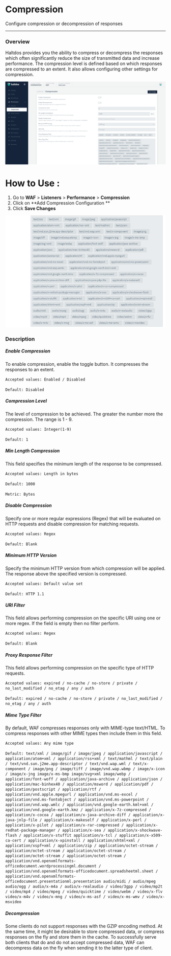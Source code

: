 # Compression
Configure compression or decompression of responses

---

### Overview 
Haltdos provides you the ability to compress or decompress the responses which often significantly reduce the size of transmitted data and increase performance. The compression level is defined based on which responses are compressed to an extent. It also allows configuring other settings for compression.

![Caching](/img/waf/v7/docs/performance_compression.png)

# How to Use :
1. Go to **WAF** > **Listeners** > **Performance** > **Compression**
2. Click on **Add Compression Configuration ** 
3. Click **Save Changes**

     
![Compression](/img/waf/v7/docs/performance.png)

### Description 

##### **Enable Compression**

To enable compression, enable the toggle button. It compresses the responses to an extent.

    Accepted values: Enabled / Disabled 

    Default: Disabled

##### **Compression Level**

The level of compression to be achieved. The greater the number more the compression. The range is 1 - 9.

    Accepted values: Integer(1-9)   

    Default: 1

##### **Min Length Compression**

This field specifies the minimum length of the response to be compressed.

    Accepted values: Length in bytes    

    Default: 1000

    Metric: Bytes

##### **Disable Compression**

Specify one or more regular expressions (Regex) that will be evaluated on HTTP requests and disable compression for matching requests.

    Accepted values: Regex  

    Default: Blank

##### **Minimum HTTP Version**

Specify the minimum HTTP version from which compression will be applied. The response above the specified version is compressed.

    Accepted values: Default value set  

    Default: HTTP 1.1

##### **URI Filter**

This field allows performing compression on the specific URI using one or more regex. If the field is empty then no filter perform.

    Accepted values: Regex  

    Default: Blank

##### **Proxy Response Filter**

This field allows performing compression on the specific type of HTTP requests. 

    Accepted values: expired / no-cache / no-store / private / no_last_modified / no_etag / any / auth  

    Default: expired / no-cache / no-store / private / no_last_modified / no_etag / any / auth

##### **Mime Type Filter**

By default, WAF compresses responses only with MIME-type text/HTML. To compress responses with other MIME types then include them in this field.

    Accepted values: Any mime type

    Default: text/xml / image/gif / image/jpeg / application/javascript / application/atom+xml / application/rss+xml / text/mathml / text/plain / text/vnd.sun.j2me.app-descriptor / text/vnd.wap.wml / text/x-component / image/png / image/tiff / image/vnd.wap.wbmp / image/x-icon / image/x-jng image/x-ms-bmp image/svg+xml image/webp / application/font-woff / application/java-archive / application/json / application/mac-binhex40 / application/msword / application/pdf / application/postscript / application/rtf / application/vnd.apple.mpegurl / application/vnd.ms-excel / application/vnd.ms-fontobject / application/vnd.ms-powerpoint / application/vnd.wap.wmlc / application/vnd.google-earth.kml+xml / application/vnd.google-earth.kmz / application/x-7z-compressed / application/x-cocoa / application/x-java-archive-diff / application/x-java-jnlp-file / application/x-makeself / application/x-perl / application/x-pilot / application/x-rar-compressed / application/x-redhat-package-manager / application/x-sea / application/x-shockwave-flash / application/x-stuffit application/x-tcl / application/x-x509-ca-cert / application/x-xpinstall / application/xhtml+xml / application/xspf+xml / application/zip / application/octet-stream / application/octet-stream / application/octet-stream / application/octet-stream / application/octet-stream / application/vnd.openxmlformats-officedocument.wordprocessingml.document / application/vnd.openxmlformats-officedocument.spreadsheetml.sheet / application/vnd.openxmlformats-officedocument.presentationml.presentation audio/midi / audio/mpeg audio/ogg / audio/x-m4a / audio/x-realaudio / video/3gpp / video/mp2t / video/mp4 / video/mpeg / video/quicktime / video/webm / video/x-flv video/x-m4v / video/x-mng / video/x-ms-asf / video/x-ms-wmv / video/x-msvideo

##### **Decompression**

Some clients do not support responses with the GZIP encoding method. At the same time, it might be desirable to store compressed data, or compress responses on the fly and store them in the cache. To successfully serve both clients that do and do not accept compressed data, WAF can decompress data on the fly when sending it to the latter type of client.





